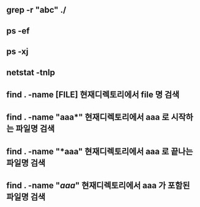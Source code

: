 ## grep -r "abc" ./
## ps -ef
## ps -xj
## netstat -tnlp
## find . -name [FILE] 현재디렉토리에서 file 명 검색
## find . -name "aaa*" 현재디렉토리에서 aaa 로 시작하는 파일명 검색
## find . -name "*aaa" 현재디렉토리에서 aaa 로 끝나는 파일명 검색
## find . -name "*aaa*" 현재디렉토리에서 aaa 가 포함된 파일명 검색
